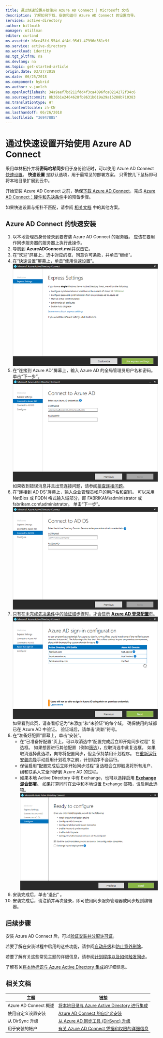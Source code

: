 ```yaml
---
title: 通过快速设置开始使用 Azure AD Connect | Microsoft 文档
description: 了解如何下载、安装和运行 Azure AD Connect 的设置向导。
services: active-directory
author: billmath
manager: mtillman
editor: curtand
ms.assetid: b6ce45fd-554d-4f4d-95d1-47996d561c9f
ms.service: active-directory
ms.workload: identity
ms.tgt_pltfrm: na
ms.devlang: na
ms.topic: get-started-article
origin.date: 03/27/2018
ms.date: 06/25/2018
ms.component: hybrid
ms.author: v-junlch
ms.openlocfilehash: 34a9aef7bd211fdd4f3ca4096fca0214272f34c6
ms.sourcegitcommit: 8b36b1e2464628fb8631b619a29a15288b710383
ms.translationtype: HT
ms.contentlocale: zh-CN
ms.lasthandoff: 06/26/2018
ms.locfileid: "36947885"
---
```

# <a name="getting-started-with-azure-ad-connect-using-express-settings"></a>通过快速设置开始使用 Azure AD Connect
采用单林拓扑并将**密码哈希同步**用于身份验证时，可以使用 Azure AD Connect [快速设置](active-directory-aadconnectsync-implement-password-hash-synchronization.md)。 **快速设置** 是默认选项，用于最常见的部署方案。 只需按几下鼠标即可将本地目录扩展到云中。

开始安装 Azure AD Connect 之前，确保[下载 Azure AD Connect](http://go.microsoft.com/fwlink/?LinkId=615771)，完成 [Azure AD Connect：硬件和先决条件](active-directory-aadconnect-prerequisites.md)中的预备步骤。

如果快速设置与拓扑不匹配，请参阅 [相关文档](#related-documentation) 中的其他方案。

## <a name="express-installation-of-azure-ad-connect"></a>Azure AD Connect 的快速安装
1. 以本地管理员身份登录到要安装 Azure AD Connect 的服务器。 应该在要用作同步服务器的服务器上执行此操作。
2. 导航到 **AzureADConnect.msi**并双击它。
3. 在“欢迎”屏幕上，选中对应的框，同意许可条款，并单击“继续”。  
4. 在“快速设置”屏幕上，单击“使用快速设置”。  
   ![欢迎使用 Azure AD Connect](./media/active-directory-aadconnect-get-started-express/express.png)
5. 在“连接到 Azure AD”屏幕上，输入 Azure AD 的全局管理员用户名和密码。 单击“下一步”。  
   ![连接到 Azure AD](./media/active-directory-aadconnect-get-started-express/connectaad.png)  
   如果收到错误消息并且出现连接问题，请参阅[排查连接问题](active-directory-aadconnect-troubleshoot-connectivity.md)。
6. 在“连接到 AD DS”屏幕上，输入企业管理员帐户的用户名和密码。 可以采用 NetBios 或 FQDN 格式输入域部分，即 FABRIKAM\administrator 或 fabrikam.com\administrator。 单击“下一步”。  
   ![连接到 AD DS](./media/active-directory-aadconnect-get-started-express/connectad.png)
7. 只有在未完成[先决条件](active-directory-aadconnect-prerequisites.md)中的[验证域](../add-custom-domain.md)步骤时，才会显示 [**Azure AD 登录配置**](active-directory-aadconnect-user-signin.md#azure-ad-sign-in-configuration)页。
   ![未验证的域](./media/active-directory-aadconnect-get-started-express/unverifieddomain.png)  
   如果看到此页，请查看标记为“未添加”和“未验证”的每个域。 确保使用的域都已在 Azure AD 中验证。 验证域后，请单击“刷新”符号。
8. 在“准备好配置”屏幕上，单击“安装”。
   - 在“已准备好配置”页上，可以取消选中“配置完成后立即开始同步过程”  复选框。 如果想要进行其他配置（例如[筛选](active-directory-aadconnectsync-configure-filtering.md)），应取消选中此复选框。 如果取消选择此选项，向导将配置同步，但会保持禁用计划程序。 在[重新运行安装向导](active-directory-aadconnectsync-installation-wizard.md)手动启用计划程序之前，计划程序不会运行。
   - 保留启用“配置完成后立即开始同步过程”复选框会立即触发将所有用户、组和联系人完全同步到 Azure AD 的过程。 
   - 如果本地 Active Directory 中有 Exchange，也可以选择启用 [**Exchange 混合部署**](https://technet.microsoft.com/library/jj200581.aspx)。 如果打算同时在云中和本地设置 Exchange 邮箱，请启用此选项。
     ![已准备好配置 Azure AD Connect](./media/active-directory-aadconnect-get-started-express/readytoconfigure.png)
9. 安装完成后，单击“退出” 。
10. 安装完成后，请注销并再次登录，即可使用同步服务管理器或同步规则编辑器。

## <a name="next-steps"></a>后续步骤
安装 Azure AD Connect 后，可以[验证安装并分配许可证](active-directory-aadconnect-whats-next.md)。

若要了解在安装过程中启用的这些功能，请参阅[自动升级](active-directory-aadconnect-feature-automatic-upgrade.md)和[防止意外删除](active-directory-aadconnectsync-feature-prevent-accidental-deletes.md)。

若要了解有关这些常见主题的详细信息，请参阅[计划程序以及如何触发同步](active-directory-aadconnectsync-feature-scheduler.md)。

了解有关[将本地标识与 Azure Active Directory 集成](active-directory-aadconnect.md)的详细信息。

## <a name="related-documentation"></a>相关文档

| 主题 | 链接 |
| --- | --- |
| Azure AD Connect 概述 | [将本地目录与 Azure Active Directory 进行集成](active-directory-aadconnect.md)
| 使用自定义设置安装 | [Azure AD Connect 的自定义安装](active-directory-aadconnect-get-started-custom.md) |
| 从 DirSync 升级 | [从 Azure AD 同步工具 (DirSync) 升级](./active-directory-aadconnect-dirsync-upgrade-get-started.md)|
| 用于安装的帐户 | [有关 Azure AD Connect 凭据和权限的详细信息](active-directory-aadconnect-accounts-permissions.md) |

<!-- Update_Description: update metedata properties -->